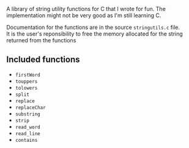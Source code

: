 A library of string utility functions for C that I wrote for fun.
The implementation might not be very good as I'm still learning C.

Documentation for the functions are in the source `stringutils.c` file.<br>
It is the user's reponsibility to free the memory allocated for the string returned
from the functions

## Included functions
- `firstWord`
- `touppers`
- `tolowers`
- `split`
- `replace`
- `replaceChar`
- `substring`
- `strip`
- `read_word`
- `read_line`
- `contains`

